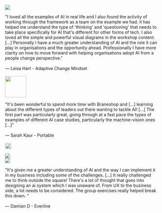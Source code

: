 <div id="testimonials-list">
  <div class="testimonial">
    <div><img src="/images/real_testimonials/leisa.jpg" /></div>
    <p>
    "I loved all the examples of AI in real life and I also found the
    activity of working through the framework as a team on the example we
    had. it has helped me understand the type of 'thinking' and
    'questioning' that needs to take place specifically for AI that's
    different for other forms of tech. I also loved all the simple and
    powerful visual diagrams in the workshop content.  [...]
    Personally I have a much greater understanding of AI and the role it can
    play in organisations and the opportunity ahead. Professionally I have
    more clarity on how to move forward with helping organisations adopt AI
    from a people change perspective."
    <br /><br />
    &mdash; Leisa Hart - Adaptive Change Mindset
    <br /><br />
    <a href="https://www.adaptivechangemindset.com/" target="_blank"><img
      class="logo" height="70" src="/images/real_testimonials/AdaptiveLogo.webp" /></a>
    </p>
  </div>

  <div class="testimonial alt">
    <p>
    "It's been wonderful to spend more time with Braneshop and [...]
    learning about the different types of leaders out there wanting to
    tackle AI!
    [...]
    The first part was particularly great, going through at a fast pace the
    types of examples of different AI case studies, particularly the
    machine-vision ones [...]"
    <br /><br />
    &mdash; Sarah Kaur - Portable
    <br /><br />
    <a href="https://www.portable.com.au/" target="_blank"><img 
      class="logo" height="20" src="/images/real_testimonials/portable-logo.svg" /></a>
    </p>
    <div><img src="/images/real_testimonials/sarah-k.jpg" /></div>
  </div>

  <div class="testimonial">
    <div><img src="/images/real_testimonials/damian.jpg" /></div>
    <p>
    "It's given me a greater understanding of AI and the way I can implement
    it in my business including some of the challenges.
    [...]
    It really challenged me to think outside the square! There's a lot of
    thought that goes into designing an ai system which I was unaware of.
    From UX to the business side, a lot needs to be considered. The group
    exercises really helped break this down.
    "
    <br /><br />
    &mdash; Damian D - Everline
    </p>
  </div>
</div>
